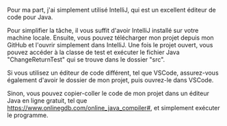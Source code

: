 Pour ma part, j'ai simplement utilisé IntelliJ, qui est un excellent éditeur de code pour Java.

Pour simplifier la tâche, il vous suffit d'avoir IntelliJ installé sur votre machine locale. Ensuite, vous pouvez télécharger mon projet depuis mon GitHub et l'ouvrir simplement dans IntelliJ. Une fois le projet ouvert, vous pouvez accéder à la classe de test et exécuter le fichier Java "ChangeReturnTest" qui se trouve dans le dossier "src".

Si vous utilisez un éditeur de code différent, tel que VSCode, assurez-vous également d'avoir le dossier de mon projet, puis ouvrez-le dans VSCode.

Sinon, vous pouvez copier-coller le code de mon projet dans un éditeur Java en ligne gratuit, tel que https://www.onlinegdb.com/online_java_compiler#, et simplement exécuter le programme.
